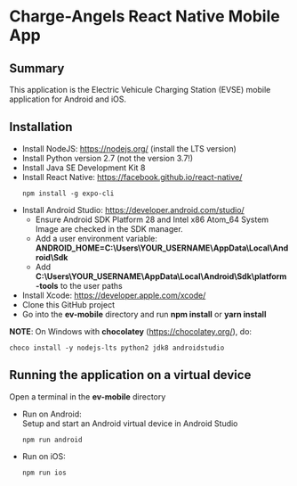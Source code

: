 # Charge-Angels React Native Mobile App

## Summary

This application is the Electric Vehicule Charging Station (EVSE) mobile application for Android and iOS.

## Installation

* Install NodeJS: https://nodejs.org/ (install the LTS version)
* Install Python version 2.7 (not the version 3.7!)
* Install Java SE Development Kit 8
* Install React Native: https://facebook.github.io/react-native/
  ```
  npm install -g expo-cli
  ```
* Install Android Studio: https://developer.android.com/studio/
  * Ensure Android SDK Platform 28 and Intel x86 Atom_64 System Image are checked in the SDK manager.
  * Add a user environment variable:
    **ANDROID_HOME=C:\Users\YOUR_USERNAME\AppData\Local\Android\Sdk**
  * Add **C:\Users\YOUR_USERNAME\AppData\Local\Android\Sdk\platform-tools** to the user paths
* Install Xcode: https://developer.apple.com/xcode/
* Clone this GitHub project
* Go into the **ev-mobile** directory and run **npm install** or **yarn install**

**NOTE**: On Windows with **chocolatey** (https://chocolatey.org/), do:
```
choco install -y nodejs-lts python2 jdk8 androidstudio
```

## Running the application on a virtual device

Open a terminal in the **ev-mobile** directory

* Run on Android:  
  Setup and start an Android virtual device in Android Studio
  ```
  npm run android
  ``` 

* Run on iOS:
  ```
  npm run ios
  ```